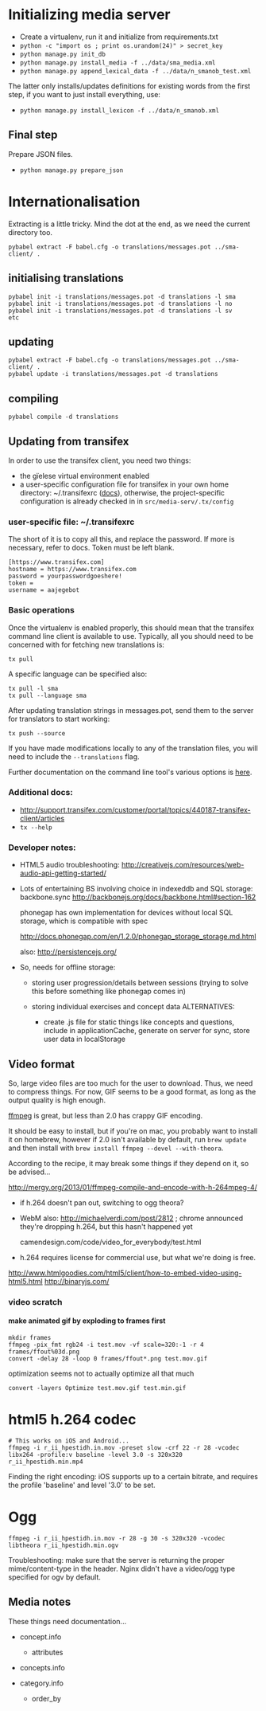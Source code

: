 # Initializing media server

 * Create a virtualenv, run it and initialize from requirements.txt
 * `python -c "import os ; print os.urandom(24)" > secret_key`
 * `python manage.py init_db`
 * `python manage.py install_media -f ../data/sma_media.xml`
 * `python manage.py append_lexical_data -f ../data/n_smanob_test.xml`

The latter only installs/updates definitions for existing words from the
first step, if you want to just install everything, use:

 * `python manage.py install_lexicon -f ../data/n_smanob.xml`

## Final step

Prepare JSON files.

 * `python manage.py prepare_json`

# Internationalisation

Extracting is a little tricky. Mind the dot at the end, as we need the
current directory too.

    pybabel extract -F babel.cfg -o translations/messages.pot ../sma-client/ .

## initialising translations

    pybabel init -i translations/messages.pot -d translations -l sma
    pybabel init -i translations/messages.pot -d translations -l no
    pybabel init -i translations/messages.pot -d translations -l sv
    etc

## updating

    pybabel extract -F babel.cfg -o translations/messages.pot ../sma-client/ .
    pybabel update -i translations/messages.pot -d translations

## compiling

    pybabel compile -d translations

## Updating from transifex

In order to use the transifex client, you need two things:

 * the gïelese virtual environment enabled
 * a user-specific configuration file for transifex in your own home
   directory: ~/.transifexrc ([docs](txdoc)), otherwise, the
   project-specific configuration is already checked in in 
   `src/media-serv/.tx/config`

 [txdoc]: http://support.transifex.com/customer/portal/articles/1000855-configuring-the-client

### user-specific file: ~/.transifexrc

The short of it is to copy all this, and replace the password. If more
is necessary, refer to docs. Token must be left blank.

    [https://www.transifex.com]
    hostname = https://www.transifex.com
    password = yourpasswordgoeshere!
    token = 
    username = aajegebot

### Basic operations

Once the virtualenv is enabled properly, this should mean that the
transifex command line client is available to use. Typically, all you
should need to be concerned with for fetching new translations is:

    tx pull

A specific language can be specified also: 

    tx pull -l sma
    tx pull --language sma

After updating translation strings in messages.pot, send them to the
server for translators to start working:

    tx push --source

If you have made modifications locally to any of the translation files,
you will need to include the `--translations` flag.

Further documentation on the command line tool's various options is [here](txopts).

  [txopts]: http://support.transifex.com/customer/portal/articles/960804-overview


### Additional docs: 

 * http://support.transifex.com/customer/portal/topics/440187-transifex-client/articles
 * `tx --help`

### Developer notes:

* HTML5 audio troubleshooting: http://creativejs.com/resources/web-audio-api-getting-started/

 * Lots of entertaining BS involving choice in indexeddb and SQL storage:
   backbone.sync
     http://backbonejs.org/docs/backbone.html#section-162

   phonegap has own implementation for devices without local SQL
   storage, which is compatible with spec

     http://docs.phonegap.com/en/1.2.0/phonegap_storage_storage.md.html

   also: http://persistencejs.org/

 * So, needs for offline storage: 
   - storing user progression/details between sessions (trying to solve
     this before something like phonegap comes in) 

   - storing individual exercises and concept data
     ALTERNATIVES:
     - create .js file for static things like concepts and questions, include
       in applicationCache, generate on server for sync, store user data in 
       localStorage

## Video format

So, large video files are too much for the user to download. Thus, we
need to compress things. For now, GIF seems to be a good format, as long
as the output quality is high enough.

[ffmpeg][ffmpeg_version] is great, but less than 2.0 has crappy GIF encoding.

  [ffmpeg_version]: http://superuser.com/questions/556029/how-do-i-convert-a-video-to-gif-using-ffmpeg-with-reasonable-quality

It should be easy to install, but if you're on mac, you probably want to
install it on homebrew, however if 2.0 isn't available by default, run
`brew update` and then install with `brew install ffmpeg --devel --with-theora`.

According to the recipe, it may break some things if they depend on it,
so be advised...

http://mergy.org/2013/01/ffmpeg-compile-and-encode-with-h-264mpeg-4/

 - if h.264 doesn't pan out, switching to ogg theora?
 - WebM also: http://michaelverdi.com/post/2812 ; chrome announced
   they're dropping h.264, but this hasn't happened yet
    
     camendesign.com/code/video_for_everybody/test.html

 - h.264 requires license for commercial use, but what we're doing is
   free.


http://www.htmlgoodies.com/html5/client/how-to-embed-video-using-html5.html
http://binaryjs.com/

### video scratch

#### make animated gif by exploding to frames first

    mkdir frames
    ffmpeg -pix_fmt rgb24 -i test.mov -vf scale=320:-1 -r 4 frames/ffout%03d.png
    convert -delay 28 -loop 0 frames/ffout*.png test.mov.gif

optimization seems not to actually optimize all that much

    convert -layers Optimize test.mov.gif test.min.gif

# html5 h.264 codec

    # This works on iOS and Android...
    ffmpeg -i r_ii_hpestidh.in.mov -preset slow -crf 22 -r 28 -vcodec libx264 -profile:v baseline -level 3.0 -s 320x320 r_ii_hpestidh.min.mp4

Finding the right encoding: iOS supports up to a certain bitrate,
and requires the profile 'baseline' and level '3.0' to be set.

# Ogg

    ffmpeg -i r_ii_hpestidh.in.mov -r 28 -g 30 -s 320x320 -vcodec libtheora r_ii_hpestidh.min.ogv

Troubleshooting: make sure that the server is returning the proper
mime/content-type in the header. Nginx didn't have a video/ogg type specified
for ogv by default.

## Media notes

These things need documentation...

 * concept.info
   - attributes

 * concepts.info

 * category.info
   - order_by

